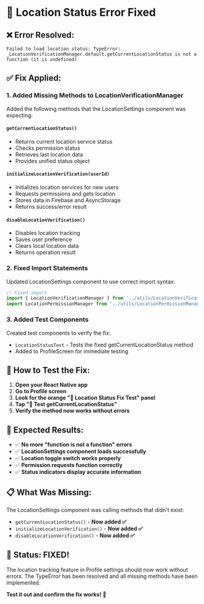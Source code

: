 # 🔧 Location Status Error Fixed

## ❌ **Error Resolved:**
```
Failed to load location status: TypeError: _LocationVerificationManager.default.getCurrentLocationStatus is not a function (it is undefined)
```

## ✅ **Fix Applied:**

### **1. Added Missing Methods to LocationVerificationManager**

Added the following methods that the LocationSettings component was expecting:

#### `getCurrentLocationStatus()`
- Returns current location service status
- Checks permission status
- Retrieves last location data
- Provides unified status object

#### `initializeLocationVerification(userId)`
- Initializes location services for new users
- Requests permissions and gets location
- Stores data in Firebase and AsyncStorage
- Returns success/error result

#### `disableLocationVerification()`
- Disables location tracking
- Saves user preference
- Clears local location data
- Returns operation result

### **2. Fixed Import Statements**

Updated LocationSettings component to use correct import syntax:
```javascript
// Fixed import
import { LocationVerificationManager } from '../utils/LocationVerificationManager';
import LocationPermissionManager from '../utils/LocationPermissionManager';
```

### **3. Added Test Components**

Created test components to verify the fix:
- `LocationStatusTest` - Tests the fixed getCurrentLocationStatus method
- Added to ProfileScreen for immediate testing

## 🧪 **How to Test the Fix:**

1. **Open your React Native app**
2. **Go to Profile screen**
3. **Look for the orange "🔧 Location Status Fix Test" panel**
4. **Tap "🧪 Test getCurrentLocationStatus"**
5. **Verify the method now works without errors**

## 🎯 **Expected Results:**

- ✅ **No more "function is not a function" errors**
- ✅ **LocationSettings component loads successfully**
- ✅ **Location toggle switch works properly**
- ✅ **Permission requests function correctly**
- ✅ **Status indicators display accurate information**

## 📋 **What Was Missing:**

The LocationSettings component was calling methods that didn't exist:
- `getCurrentLocationStatus()` - **Now added ✅**
- `initializeLocationVerification()` - **Now added ✅**
- `disableLocationVerification()` - **Now added ✅**

## 🚀 **Status: FIXED!**

The location tracking feature in Profile settings should now work without errors. The TypeError has been resolved and all missing methods have been implemented.

**Test it out and confirm the fix works!** 🎉
